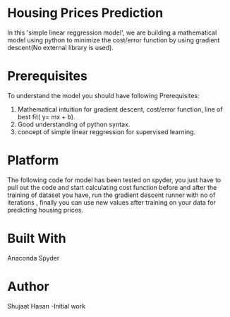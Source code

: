 # Housing Prices Prediction
In this 'simple linear reggression model', we are building a mathematical model using python to minimize the cost/error function by using gradient descent(No external library is used).

# Prerequisites

To understand the model you should have following Prerequisites:
1. Mathematical intuition for gradient descent, cost/error function, line of best fit( y= mx + b).
2. Good understanding of python syntax.
3. concept of simple linear reggression for supervised learning.

# Platform
The following code for model has been tested on spyder, you just have to pull out the code and start calculating cost function before and after the training of dataset you have, run the gradient descent runner with no of iterations , finally you can use new values after training on your data for predicting housing prices.

# Built With
Anaconda
Spyder

# Author
Shujaat Hasan -Initial work 





